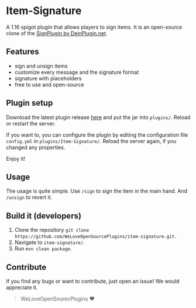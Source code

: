 # Item-Signature
A 1.16 spigot plugin that allows players to sign items.
It is an open-source clone of the [SignPlugin by DeinPlugin.net](https://deinplugin.net/items/62).

## Features
- sign and unsign items
- customize every message and the signature format
- signature with placeholders
- free to use and open-source

## Plugin setup
Download the latest plugin release [here](https://github.com/WeLoveOpenSourcePlugins/item-signature/releases) and put the jar into `plugins/`.
Reload or restart the server.

If you want to, you can configure the plugin by editing the configuration file `config.yml` in `plugins/Item-Signature/`.
Reload the server again, if you changed any properties.

Enjoy it!

## Usage
The usage is quite simple.
Use `/sign` to sign the item in the main hand.
And `/unsign` to revert it.

## Build it (developers)
1. Clone the repository `git clone https://github.com/WeLoveOpenSourcePlugins/item-signature.git`.
2. Navigate to `item-signature/`.
3. Run `mvn clean package`.

## Contribute
If you find any bugs or want to contribute, just open an issue!
We would appreciate it.

> WeLoveOpenSourecPlugins :heart:


